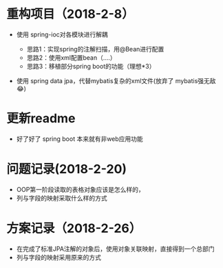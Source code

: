 # 重构项目（2018-2-8）

+ 使用 spring-ioc对各模块进行解耦
    + 思路1：实现spring的注解扫描，用@Bean进行配置
    + 思路2：使用xml配置bean（....）
    + 思路3：移植部分spring boot的功能（理想*3）
    
+ 使用 spring data jpa，代替mybatis复杂的xml文件(放弃了 mybatis强无敌 :joy:)


# 更新readme
+ 好了好了 spring boot 本来就有非web应用功能

# 问题记录(2018-2-20)
+ OOP第一阶段读取的表格对象应该是怎么样的，
+ 列与字段的映射采取什么样的方式

# 方案记录（2018-2-26）
+ 在完成了标准JPA注解的对象后，使用对象关联映射，直接得到一个总部门
+ 列与字段的映射采用原来的方式